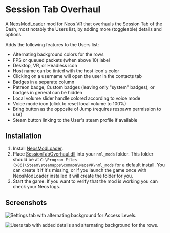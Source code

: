 Session Tab Overhaul
===========================

A [NeosModLoader](https://github.com/zkxs/NeosModLoader) mod for [Neos VR](https://neos.com/) that overhauls the Session Tab of the Dash, most notably the Users list, by adding more (toggleable) details and options. 

Adds the following features to the Users list:
* Alternating background colors for the rows
* FPS or queued packets (when above 10) label
* Desktop, VR, or Headless icon
* Host name can be tinted with the host icon's color
* Clicking on a username will open the user in the contacts tab
* Badges in a separate column
* Patreon badge, Custom badges (leaving only "system" badges), or badges in general can be hidden
* Local volume slider handle colored according to voice mode
* Voice mode icon (click to reset local volume to 100%)
* Bring button as the opposite of Jump (requires respawn permission to use)
* Steam button linking to the User's steam profile if available

## Installation
1. Install [NeosModLoader](https://github.com/zkxs/NeosModLoader).
2. Place [SessionTabOverhaul.dll](https://github.com/Banane9/NeosSessionTabOverhaul/releases/latest/download/SessionTabOverhaul.dll) into your `nml_mods` folder. This folder should be at `C:\Program Files (x86)\Steam\steamapps\common\NeosVR\nml_mods` for a default install. You can create it if it's missing, or if you launch the game once with NeosModLoader installed it will create the folder for you.
3. Start the game. If you want to verify that the mod is working you can check your Neos logs.

## Screenshots

![Settings tab with alternating background for Access Levels.](https://github.com/Banane9/NeosSessionTabOverhaul/assets/2124570/f040fb21-4e37-44b1-ab60-7dda8069b748)

![Users tab with added details and alternating background for the rows.](https://github.com/Banane9/NeosSessionTabOverhaul/assets/2124570/b36f00c6-2539-4d3b-b47c-e2bee748b831)

